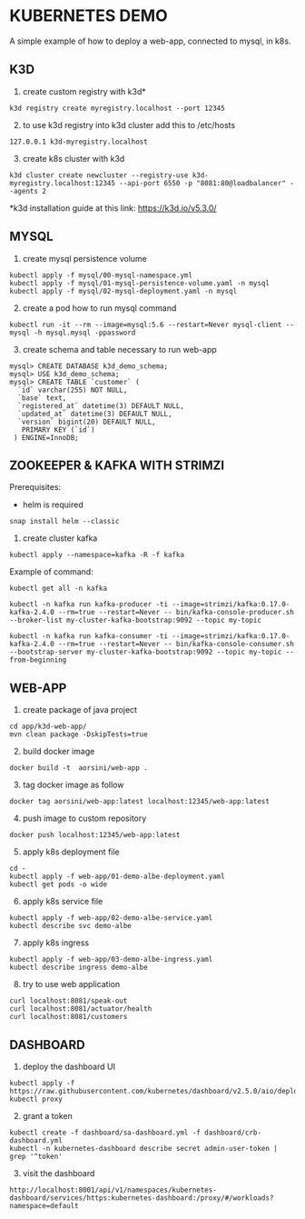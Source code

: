 # KUBERNETES DEMO

A simple example of how to deploy a web-app, connected to mysql, in k8s.

## K3D

1. create custom registry with k3d*

```shell 
k3d registry create myregistry.localhost --port 12345 
```

2. to use k3d registry into k3d cluster add this to /etc/hosts

```shell 
127.0.0.1 k3d-myregistry.localhost 
``` 

3. create k8s cluster with k3d

```shell 
k3d cluster create newcluster --registry-use k3d-myregistry.localhost:12345 --api-port 6550 -p "8081:80@loadbalancer" --agents 2 
```

*k3d installation guide at this link: https://k3d.io/v5.3.0/

## MYSQL 

1. create mysql persistence volume

```shell
kubectl apply -f mysql/00-mysql-namespace.yml
kubectl apply -f mysql/01-mysql-persistence-volume.yaml -n mysql
kubectl apply -f mysql/02-mysql-deployment.yaml -n mysql  
```

2. create a pod how to run mysql command
```shell
kubectl run -it --rm --image=mysql:5.6 --restart=Never mysql-client -- mysql -h mysql.mysql -ppassword
```

3. create schema and table necessary to run web-app

```shell
mysql> CREATE DATABASE k3d_demo_schema;
mysql> USE k3d_demo_schema;
mysql> CREATE TABLE `customer` (
  `id` varchar(255) NOT NULL,
  `base` text,
  `registered_at` datetime(3) DEFAULT NULL,
  `updated_at` datetime(3) DEFAULT NULL,
  `version` bigint(20) DEFAULT NULL,
   PRIMARY KEY (`id`)
 ) ENGINE=InnoDB;
```

## ZOOKEEPER & KAFKA WITH STRIMZI

Prerequisites:

- helm is required

```shell
snap install helm --classic
```

1. create cluster kafka

```shell
kubectl apply --namespace=kafka -R -f kafka
```

Example of command: 

```shell
kubectl get all -n kafka

kubectl -n kafka run kafka-producer -ti --image=strimzi/kafka:0.17.0-kafka-2.4.0 --rm=true --restart=Never -- bin/kafka-console-producer.sh --broker-list my-cluster-kafka-bootstrap:9092 --topic my-topic

kubectl -n kafka run kafka-consumer -ti --image=strimzi/kafka:0.17.0-kafka-2.4.0 --rm=true --restart=Never -- bin/kafka-console-consumer.sh --bootstrap-server my-cluster-kafka-bootstrap:9092 --topic my-topic --from-beginning
```

## WEB-APP

1. create package of java project

```shell
cd app/k3d-web-app/
mvn clean package -DskipTests=true
```

2. build docker image

```shell
docker build -t  aorsini/web-app . 
```

3. tag docker image as follow

```shell 
docker tag aorsini/web-app:latest localhost:12345/web-app:latest 
```

4. push image to custom repository

```shell 
docker push localhost:12345/web-app:latest 
```

5. apply k8s deployment file

```shell 
cd -
kubectl apply -f web-app/01-demo-albe-deployment.yaml 
kubectl get pods -o wide
``` 

6.  apply k8s service file

```shell
kubectl apply -f web-app/02-demo-albe-service.yaml
kubectl describe svc demo-albe
```

7. apply k8s ingress

```shell
kubectl apply -f web-app/03-demo-albe-ingress.yaml
kubectl describe ingress demo-albe
```
8.  try to use web application

```shell 
curl localhost:8081/speak-out
curl localhost:8081/actuator/health
curl localhost:8081/customers 
```

## DASHBOARD

1. deploy the dashboard UI

```shell
kubectl apply -f https://raw.githubusercontent.com/kubernetes/dashboard/v2.5.0/aio/deploy/recommended.yaml
kubectl proxy
```

2. grant a token

```shell
kubectl create -f dashboard/sa-dashboard.yml -f dashboard/crb-dashboard.yml
kubectl -n kubernetes-dashboard describe secret admin-user-token | grep '^token'
```

3. visit the dashboard

```shell
http://localhost:8001/api/v1/namespaces/kubernetes-dashboard/services/https:kubernetes-dashboard:/proxy/#/workloads?namespace=default
```